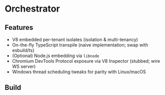 # Orchestrator


## Features
- V8 embedded per-tenant isolates (isolation & multi-tenancy)
- On-the-fly TypeScript transpile (naive implementation; swap with esbuild/ts)
- (Optional) Node.js embedding via `libnode`
- Chromium DevTools Protocol exposure via V8 Inspector (stubbed; wire WS server)
- Windows thread scheduling tweaks for parity with Linux/macOS


## Build

